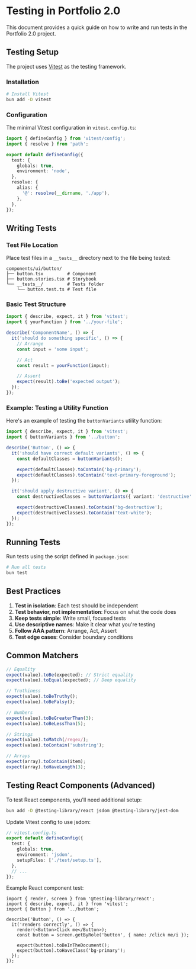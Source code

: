 # Testing in Portfolio 2.0

This document provides a quick guide on how to write and run tests in the Portfolio 2.0 project.

## Testing Setup

The project uses [Vitest](https://vitest.dev/) as the testing framework.

### Installation

```bash
# Install Vitest
bun add -D vitest
```

### Configuration

The minimal Vitest configuration in `vitest.config.ts`:

```typescript
import { defineConfig } from 'vitest/config';
import { resolve } from 'path';

export default defineConfig({
  test: {
    globals: true,
    environment: 'node',
  },
  resolve: {
    alias: {
      '@': resolve(__dirname, './app'),
    },
  },
});
```

## Writing Tests

### Test File Location

Place test files in a `__tests__` directory next to the file being tested:

```
components/ui/button/
├── button.tsx         # Component
├── button.stories.tsx # Storybook
└── __tests__/         # Tests folder
    └── button.test.ts # Test file
```

### Basic Test Structure

```typescript
import { describe, expect, it } from 'vitest';
import { yourFunction } from '../your-file';

describe('ComponentName', () => {
  it('should do something specific', () => {
    // Arrange
    const input = 'some input';

    // Act
    const result = yourFunction(input);

    // Assert
    expect(result).toBe('expected output');
  });
});
```

### Example: Testing a Utility Function

Here's an example of testing the `buttonVariants` utility function:

```typescript
import { describe, expect, it } from 'vitest';
import { buttonVariants } from '../button';

describe('Button', () => {
  it('should have correct default variants', () => {
    const defaultClasses = buttonVariants();

    expect(defaultClasses).toContain('bg-primary');
    expect(defaultClasses).toContain('text-primary-foreground');
  });

  it('should apply destructive variant', () => {
    const destructiveClasses = buttonVariants({ variant: 'destructive' });

    expect(destructiveClasses).toContain('bg-destructive');
    expect(destructiveClasses).toContain('text-white');
  });
});
```

## Running Tests

Run tests using the script defined in `package.json`:

```bash
# Run all tests
bun test
```

## Best Practices

1. **Test in isolation**: Each test should be independent
2. **Test behavior, not implementation**: Focus on what the code does
3. **Keep tests simple**: Write small, focused tests
4. **Use descriptive names**: Make it clear what you're testing
5. **Follow AAA pattern**: Arrange, Act, Assert
6. **Test edge cases**: Consider boundary conditions

## Common Matchers

```typescript
// Equality
expect(value).toBe(expected); // Strict equality
expect(value).toEqual(expected); // Deep equality

// Truthiness
expect(value).toBeTruthy();
expect(value).toBeFalsy();

// Numbers
expect(value).toBeGreaterThan(3);
expect(value).toBeLessThan(5);

// Strings
expect(value).toMatch(/regex/);
expect(value).toContain('substring');

// Arrays
expect(array).toContain(item);
expect(array).toHaveLength(3);
```

## Testing React Components (Advanced)

To test React components, you'll need additional setup:

```bash
bun add -D @testing-library/react jsdom @testing-library/jest-dom
```

Update Vitest config to use jsdom:

```typescript
// vitest.config.ts
export default defineConfig({
  test: {
    globals: true,
    environment: 'jsdom',
    setupFiles: ['./test/setup.ts'],
  },
  // ...
});
```

Example React component test:

```tsx
import { render, screen } from '@testing-library/react';
import { describe, expect, it } from 'vitest';
import { Button } from '../button';

describe('Button', () => {
  it('renders correctly', () => {
    render(<Button>Click me</Button>);
    const button = screen.getByRole('button', { name: /click me/i });

    expect(button).toBeInTheDocument();
    expect(button).toHaveClass('bg-primary');
  });
});
```
